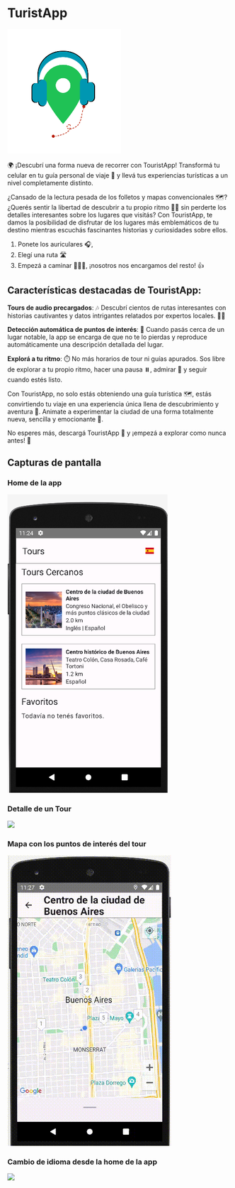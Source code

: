 # TuristApp
![TuristApp logo](https://raw.githubusercontent.com/UTN-FRBA-Mobile/TuristApp/main/imagenes/TuristApp_logo_mediano.png "TuristApp logo")

🌍 ¡Descubrí una forma nueva de recorrer con TouristApp! Transformá tu celular en tu guía personal de viaje 📲 y llevá tus experiencias turísticas a un nivel completamente distinto.

¿Cansado de la lectura pesada de los folletos y mapas convencionales 🗺️? ¿Querés sentir la libertad de descubrir a tu propio ritmo 🏃‍♂️ sin perderte los detalles interesantes sobre los lugares que visitás? Con TouristApp, te damos la posibilidad de disfrutar de los lugares más emblemáticos de tu destino mientras escuchás fascinantes historias y curiosidades sobre ellos. 
1. Ponete los auriculares 🎧, 
2. Elegí una ruta 🛣️ 
3. Empezá a caminar 🚶🏽‍♀️, ¡nosotros nos encargamos del resto! 👍

## Características destacadas de TouristApp:

**Tours de audio precargados**: 🎶 Descubrí cientos de rutas interesantes con historias cautivantes y datos intrigantes relatados por expertos locales. 🕵️‍♂️

**Detección automática de puntos de interés**: 📍 Cuando pasás cerca de un lugar notable, la app se encarga de que no te lo pierdas y reproduce automáticamente una descripción detallada del lugar.

**Explorá a tu ritmo**: ⏱️ No más horarios de tour ni guías apurados. Sos libre de explorar a tu propio ritmo, hacer una pausa ⏸️, admirar 🤩 y seguir cuando estés listo.


Con TouristApp, no solo estás obteniendo una guía turística 🗺️, estás convirtiendo tu viaje en una experiencia única llena de descubrimiento y aventura 🚀. Animate a experimentar la ciudad de una forma totalmente nueva, sencilla y emocionante 💃.

No esperes más, descargá TouristApp 📲 y ¡empezá a explorar como nunca antes! 🌟

## Capturas de pantalla
### Home de la app
![](https://raw.githubusercontent.com/UTN-FRBA-Mobile/TuristApp/main/imagenes/home_sin_favoritos.png "")

### Detalle de un Tour
![](https://raw.githubusercontent.com/UTN-FRBA-Mobile/TuristApp/main/imagenes/Tour_descripción.gif "")

### Mapa con los puntos de interés del tour
![](https://raw.githubusercontent.com/UTN-FRBA-Mobile/TuristApp/main/imagenes/Tour_mapa.gif "")

### Cambio de idioma desde la home de la app
![](https://raw.githubusercontent.com/UTN-FRBA-Mobile/TuristApp/main/imagenes/Selección_idioma.png "")



